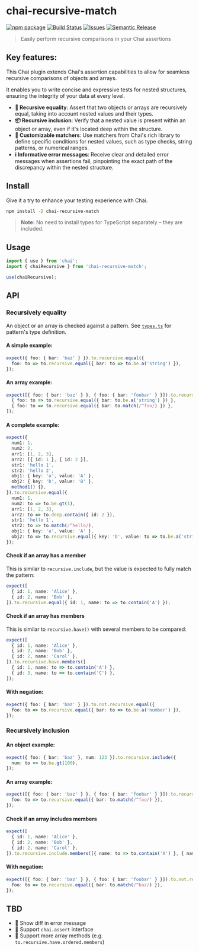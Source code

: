 # chai-recursive-match

[![npm package][npm-img]][npm-url]
[![Build Status][build-img]][build-url]
[![Issues][issues-img]][issues-url]
[![Semantic Release][semantic-release-img]][semantic-release-url]

> Easily perform recursive comparisons in your Chai assertions

## Key features:

This Chai plugin extends Chai's assertion capabilities to allow for seamless recursive comparisons of objects and arrays.

It enables you to write concise and expressive tests for nested structures, ensuring the integrity of your data at every level.

- **🔎 Recursive equality**: Assert that two objects or arrays are recursively equal, taking into account nested values and their types.
- **📦 Recursive inclusion**: Verify that a nested value is present within an object or array, even if it's located deep within the structure.
- **🔧 Customizable matchers**: Use matchers from Chai's rich library to define specific conditions for nested values, such as type checks, string patterns, or numerical ranges.
- **ℹ️ Informative error messages**: Receive clear and detailed error messages when assertions fail, pinpointing the exact path of the discrepancy within the nested structure.

## Install

Give it a try to enhance your testing experience with Chai.

```bash
npm install -D chai-recursive-match
```

> **Note:** No need to install types for TypeScript separately – they are included.

## Usage

```ts
import { use } from 'chai';
import { chaiRecursive } from 'chai-recursive-match';

use(chaiRecursive);
```

## API

### Recursively equality

An object or an array is checked against a pattern.
See [`types.ts`](https://github.com/queses/chai-recursive-match/blob/main/src/types.ts) for pattern's type definition.

#### A simple example:

```ts
expect({ foo: { bar: 'baz' } }).to.recursive.equal({
  foo: to => to.recursive.equal({ bar: to => to.be.a('string') }),
});
```

#### An array example:

```ts
expect([{ foo: { bar: 'baz' } }, { foo: { bar: 'foobar' } }]).to.recursive.equal([
  { foo: to => to.recursive.equal({ bar: to.be.a('string') }) },
  { foo: to => to.recursive.equal({ bar: to.match(/^foo/) }) },
]);
```

#### A complete example:

```ts
expect({
  num1: 1,
  num2: 2,
  arr1: [1, 2, 3],
  arr2: [{ id: 1 }, { id: 2 }],
  str1: 'hello 1',
  str2: 'hello 2',
  obj1: { key: 'a', value: 'A' },
  obj2: { key: 'b', value: 'B' },
  method1() {},
}).to.recursive.equal({
  num1: 1,
  num2: to => to.be.gt(1),
  arr1: [1, 2, 3],
  arr2: to => to.deep.contain({ id: 2 }),
  str1: 'hello 1',
  str2: to => to.match(/^hello/),
  obj1: { key: 'a', value: 'A' },
  obj2: to => to.recursive.equal({ key: 'b', value: to => to.be.a('string') }),
});
```

#### Check if an array has a member

This is similar to `recursive.include`, but the value is expected to fully match the pattern:

```ts
expect([
  { id: 1, name: 'Alice' },
  { id: 2, name: 'Bob' },
]).to.recursive.equal({ id: 1, name: to => to.contain('A') });
```

#### Check if an array has members

This is similar to `recursive.have()` with several members to be compared:

```ts
expect([
  { id: 1, name: 'Alice' },
  { id: 2, name: 'Bob' },
  { id: 2, name: 'Carol' },
]).to.recursive.have.members([
  { id: 1, name: to => to.contain('A') },
  { id: 3, name: to => to.contain('C') },
]);
```

#### With negation:

```ts
expect({ foo: { bar: 'baz' } }).to.not.recursive.equal({
  foo: to => to.recursive.equal({ bar: to => to.be.a('number') }),
});
```

### Recursively inclusion

#### An object example:

```ts
expect({ foo: { bar: 'baz' }, num: 123 }).to.recursive.include({
  num: to => to.be.gt(100),
});
```

#### An array example:

```ts
expect([{ foo: { bar: 'baz' } }, { foo: { bar: 'foobar' } }]).to.recursive.include({
  foo: to => to.recursive.equal({ bar: to.match(/^foo/) }),
});
```

#### Check if an array includes members

```ts
expect([
  { id: 1, name: 'Alice' },
  { id: 2, name: 'Bob' },
  { id: 2, name: 'Carol' },
]).to.recursive.include.members([{ name: to => to.contain('A') }, { name: to => to.contain('C') }]);
```

#### With negation:

```ts
expect([{ foo: { bar: 'baz' } }, { foo: { bar: 'foobar' } }]).to.not.recursive.include({
  foo: to => to.recursive.equal({ bar: to.match(/^baz/) }),
});
```

## TBD

- 🚧 Show diff in error message
- 🚧 Support `chai.assert` interface
- 🚧 Support more array methods (e.g. `to.recursive.have.ordered.members`)

[build-img]: https://github.com/queses/chai-recursive-match/actions/workflows/release.yml/badge.svg
[build-url]: https://github.com/queses/chai-recursive-match/actions/workflows/release.yml
[downloads-img]: https://img.shields.io/npm/dt/chai-recursive-match
[downloads-url]: https://www.npmtrends.com/chai-recursive-match
[npm-img]: https://img.shields.io/npm/v/chai-recursive-match
[npm-url]: https://www.npmjs.com/package/chai-recursive-match
[issues-img]: https://img.shields.io/github/issues/queses/chai-recursive-match
[issues-url]: https://github.com/queses/chai-recursive-match/issues
[codecov-img]: https://codecov.io/gh/queses/chai-recursive-match/branch/main/graph/badge.svg
[codecov-url]: https://codecov.io/gh/queses/chai-recursive-match
[semantic-release-img]: https://img.shields.io/badge/%20%20%F0%9F%93%A6%F0%9F%9A%80-semantic--release-e10079.svg
[semantic-release-url]: https://github.com/semantic-release/semantic-release
